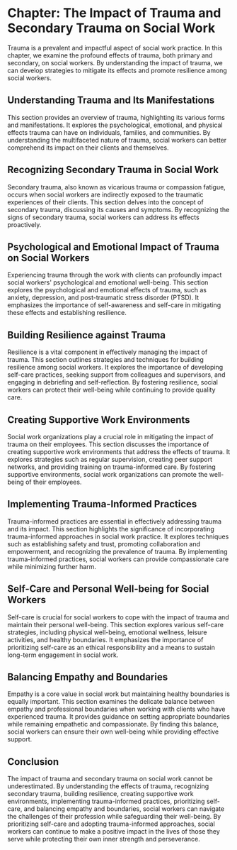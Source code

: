 Chapter: The Impact of Trauma and Secondary Trauma on Social Work
=================================================================

Trauma is a prevalent and impactful aspect of social work practice. In this chapter, we examine the profound effects of trauma, both primary and secondary, on social workers. By understanding the impact of trauma, we can develop strategies to mitigate its effects and promote resilience among social workers.

Understanding Trauma and Its Manifestations
-------------------------------------------

This section provides an overview of trauma, highlighting its various forms and manifestations. It explores the psychological, emotional, and physical effects trauma can have on individuals, families, and communities. By understanding the multifaceted nature of trauma, social workers can better comprehend its impact on their clients and themselves.

Recognizing Secondary Trauma in Social Work
-------------------------------------------

Secondary trauma, also known as vicarious trauma or compassion fatigue, occurs when social workers are indirectly exposed to the traumatic experiences of their clients. This section delves into the concept of secondary trauma, discussing its causes and symptoms. By recognizing the signs of secondary trauma, social workers can address its effects proactively.

Psychological and Emotional Impact of Trauma on Social Workers
--------------------------------------------------------------

Experiencing trauma through the work with clients can profoundly impact social workers' psychological and emotional well-being. This section explores the psychological and emotional effects of trauma, such as anxiety, depression, and post-traumatic stress disorder (PTSD). It emphasizes the importance of self-awareness and self-care in mitigating these effects and establishing resilience.

Building Resilience against Trauma
----------------------------------

Resilience is a vital component in effectively managing the impact of trauma. This section outlines strategies and techniques for building resilience among social workers. It explores the importance of developing self-care practices, seeking support from colleagues and supervisors, and engaging in debriefing and self-reflection. By fostering resilience, social workers can protect their well-being while continuing to provide quality care.

Creating Supportive Work Environments
-------------------------------------

Social work organizations play a crucial role in mitigating the impact of trauma on their employees. This section discusses the importance of creating supportive work environments that address the effects of trauma. It explores strategies such as regular supervision, creating peer support networks, and providing training on trauma-informed care. By fostering supportive environments, social work organizations can promote the well-being of their employees.

Implementing Trauma-Informed Practices
--------------------------------------

Trauma-informed practices are essential in effectively addressing trauma and its impact. This section highlights the significance of incorporating trauma-informed approaches in social work practice. It explores techniques such as establishing safety and trust, promoting collaboration and empowerment, and recognizing the prevalence of trauma. By implementing trauma-informed practices, social workers can provide compassionate care while minimizing further harm.

Self-Care and Personal Well-being for Social Workers
----------------------------------------------------

Self-care is crucial for social workers to cope with the impact of trauma and maintain their personal well-being. This section explores various self-care strategies, including physical well-being, emotional wellness, leisure activities, and healthy boundaries. It emphasizes the importance of prioritizing self-care as an ethical responsibility and a means to sustain long-term engagement in social work.

Balancing Empathy and Boundaries
--------------------------------

Empathy is a core value in social work but maintaining healthy boundaries is equally important. This section examines the delicate balance between empathy and professional boundaries when working with clients who have experienced trauma. It provides guidance on setting appropriate boundaries while remaining empathetic and compassionate. By finding this balance, social workers can ensure their own well-being while providing effective support.

Conclusion
----------

The impact of trauma and secondary trauma on social work cannot be underestimated. By understanding the effects of trauma, recognizing secondary trauma, building resilience, creating supportive work environments, implementing trauma-informed practices, prioritizing self-care, and balancing empathy and boundaries, social workers can navigate the challenges of their profession while safeguarding their well-being. By prioritizing self-care and adopting trauma-informed approaches, social workers can continue to make a positive impact in the lives of those they serve while protecting their own inner strength and perseverance.
